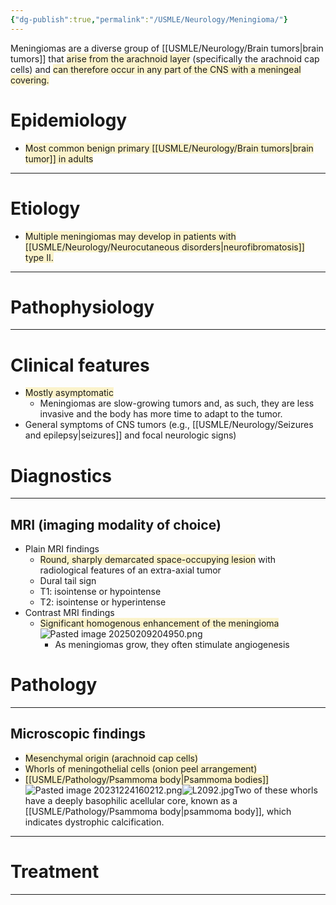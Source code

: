 ```yaml
---
{"dg-publish":true,"permalink":"/USMLE/Neurology/Meningioma/"}
---
```


Meningiomas are a diverse group of [[USMLE/Neurology/Brain tumors\|brain tumors]] that <span style="background:rgba(240, 200, 0, 0.2)">arise from the arachnoid layer</span> (specifically the arachnoid cap cells) and <span style="background:rgba(240, 200, 0, 0.2)">can therefore occur in any part of the CNS with a meningeal covering.</span>
# Epidemiology
- <span style="background:rgba(240, 200, 0, 0.2)">Most common benign primary [[USMLE/Neurology/Brain tumors\|brain tumor]] in adults</span>

---
# Etiology
- <span style="background:rgba(240, 200, 0, 0.2)">Multiple meningiomas may develop in patients with [[USMLE/Neurology/Neurocutaneous disorders\|neurofibromatosis]] type II.</span>

---
# Pathophysiology


---
# Clinical features
- <span style="background:rgba(240, 200, 0, 0.2)">Mostly asymptomatic </span>
	- Meningiomas are slow-growing tumors and, as such, they are less invasive and the body has more time to adapt to the tumor.
- General symptoms of CNS tumors (e.g., [[USMLE/Neurology/Seizures and epilepsy\|seizures]] and focal neurologic signs)

# Diagnostics
---
## MRI (imaging modality of choice)
- Plain MRI findings 
	- <span style="background:rgba(240, 200, 0, 0.2)">Round, sharply demarcated space-occupying lesion</span> with radiological features of an extra-axial tumor
	- Dural tail sign  
	- T1: isointense or hypointense 
	- T2: isointense or hyperintense
- Contrast MRI findings 
	- <span style="background:rgba(240, 200, 0, 0.2)">Significant homogenous enhancement of the meningioma</span>![Pasted image 20250209204950.png](/img/user/appendix/Pasted%20image%2020250209204950.png)
		- As meningiomas grow, they often stimulate angiogenesis

# Pathology
---
## Microscopic findings
- <span style="background:rgba(240, 200, 0, 0.2)">Mesenchymal origin (arachnoid cap cells)</span>
- <span style="background:rgba(240, 200, 0, 0.2)">Whorls of meningothelial cells (onion peel arrangement)</span>
- <span style="background:rgba(240, 200, 0, 0.2)">[[USMLE/Pathology/Psammoma body\|Psammoma bodies]]</span>![Pasted image 20231224160212.png](/img/user/appendix/Pasted%20image%2020231224160212.png)![L2092.jpg](/img/user/appendix/L2092.jpg)Two of these whorls have a deeply basophilic acellular core, known as a [[USMLE/Pathology/Psammoma body\|psammoma body]], which indicates dystrophic calcification.

---
# Treatment


---
